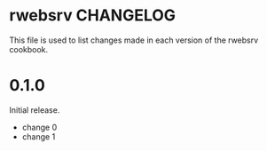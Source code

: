 # rwebsrv CHANGELOG

This file is used to list changes made in each version of the rwebsrv cookbook.

# 0.1.0

Initial release.

- change 0
- change 1

